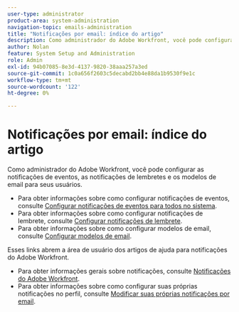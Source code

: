 ```yaml
---
user-type: administrator
product-area: system-administration
navigation-topic: emails-administration
title: "Notificações por email: índice do artigo"
description: Como administrador do Adobe Workfront, você pode configurar as notificações de eventos, as notificações de lembretes e os modelos de email para seus usuários.
author: Nolan
feature: System Setup and Administration
role: Admin
exl-id: 94b07085-8e3d-4137-9820-38aaa257a3ed
source-git-commit: 1c0a656f2603c5decabd2bb4e88da1b9530f9e1c
workflow-type: tm+mt
source-wordcount: '122'
ht-degree: 0%

---
```


# Notificações por email: índice do artigo

<!-- Audited: 1/2024 -->

Como administrador do Adobe Workfront, você pode configurar as notificações de eventos, as notificações de lembretes e os modelos de email para seus usuários.

* Para obter informações sobre como configurar notificações de eventos, consulte [Configurar notificações de eventos para todos no sistema](../../../administration-and-setup/manage-workfront/emails/configure-event-notifications-for-everyone-in-the-system.md).
* Para obter informações sobre como configurar notificações de lembrete, consulte [Configurar notificações de lembrete](../../../administration-and-setup/manage-workfront/emails/set-up-reminder-notifications.md).
* Para obter informações sobre como configurar modelos de email, consulte [Configurar modelos de email](../../../administration-and-setup/manage-workfront/emails/configure-email-templates.md).

Esses links abrem a área de usuário dos artigos de ajuda para notificações do Adobe Workfront.

* Para obter informações gerais sobre notificações, consulte [Notificações do Adobe Workfront](/help/quicksilver/workfront-basics/using-notifications/event-notifications.md).
* Para obter informações sobre como configurar suas próprias notificações no perfil, consulte [Modificar suas próprias notificações por email](/help/quicksilver/workfront-basics/using-notifications/activate-or-deactivate-your-own-event-notifications.md).

